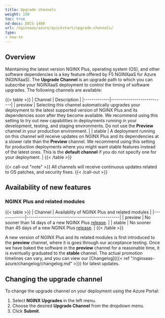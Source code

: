 ```yaml
---
title: Upgrade channels
weight: 150
toc: true
nd-docs: DOCS-1480
url: /nginxaas/azure/quickstart/upgrade-channels/
type:
- how-to
---
```


## Overview

Maintaining the latest version NGINX Plus, operating system (OS), and other software dependencies is a key feature offered by F5 NGINXaaS for Azure (NGINXaaS). The **Upgrade Channel** is an upgrade path to which you can subscribe your NGINXaaS deployment to control the timing of software upgrades. The following channels are available:

{{< table >}}
| Channel     | Description               |
|-------------|---------------------------|
| preview     | Selecting this channel automatically upgrades your deployment to the latest supported version of NGINX Plus and its dependencies soon after they become available. We recommend using this setting to try out new capabilities in deployments running in your development, testing, and staging environments. Do not use the **Preview** channel in your production environment. |
| stable      | A deployment running on this channel will receive updates on NGINX Plus and its dependencies at a slower rate than the **Preview** channel. We recommend using this setting for production deployments where you might want stable features instead of the latest ones. This is the **default channel** if you do not specify one for your deployment. |
{{< /table >}}

{{< call-out "note" >}} All channels will receive continuous updates related to OS patches, and security fixes.
{{< /call-out >}}

## Availability of new features

### NGINX Plus and related modules

{{< table >}}
| Channel     | Availablity of NGINX Plus and related modules |
|-------------|-----------------------------------------------|
| preview     | No sooner than 14 days of a new NGINX Plus [release](https://docs.nginx.com/nginx/releases/). |
| stable      | No sooner than 45 days of a new NGINX Plus [release](https://docs.nginx.com/nginx/releases/). |
{{< /table >}}

A new version of NGINX Plus and its related modules is first introduced to the **preview** channel, where it is goes through our acceptance testing. Once we have baked the software in the **preview** channel for a reasonable time, it is eventually graduated to the **stable** channel. The actual promotion timelines can vary, and you can view our [Changelog]({{< ref "/nginxaas-azure/changelog/changelog.md" >}}) for latest updates.

## Changing the upgrade channel

To change the upgrade channel on your deployment using the Azure Portal:

1. Select **NGINX Upgrades** in the left menu.
1. Choose the desired **Upgrade Channel** from the dropdown menu.
1. Click **Submit**.

